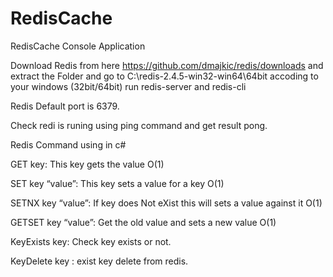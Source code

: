 # RedisCache
RedisCache Console Application

Download Redis from here https://github.com/dmajkic/redis/downloads and extract the Folder and go to 
C:\redis-2.4.5-win32-win64\64bit accoding to your windows (32bit/64bit) run redis-server and redis-cli

Redis Default port is 6379.

Check redi is runing using ping command and get result pong.

Redis Command using in c#

GET key: This key gets the value O(1)

SET key “value”: This key sets a value for a key O(1)

SETNX key “value”: If key does Not eXist this will sets a value against it O(1)

GETSET key “value”: Get the old value and sets a new value O(1)

KeyExists key: Check key exists or not.

KeyDelete key : exist key delete from redis.
